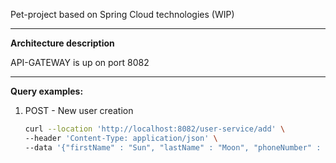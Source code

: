 Pet-project based on Spring Cloud technologies (WIP)

---

<b>Architecture description</b> 

API-GATEWAY is up on port 8082

---

<b>Query examples:</b>

1) POST - New user creation  
   ```bash
   curl --location 'http://localhost:8082/user-service/add' \
   --header 'Content-Type: application/json' \
   --data '{"firstName" : "Sun", "lastName" : "Moon", "phoneNumber" : "89171234567", "companyId" : 1}
   ```